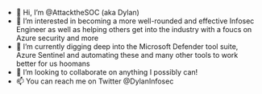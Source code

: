 - 👋 Hi, I’m @AttacktheSOC (aka Dylan)
- 👀 I’m interested in becoming a more well-rounded and effective Infosec Engineer as well as helping others get into the industry with a foucs on Azure security and more
- 🌱 I’m currently digging deep into the Microsoft Defender tool suite, Azure Sentinel and automating these and many other tools to work better for us hoomans
- 💞️ I’m looking to collaborate on anything I possibly can!
- 📫 You can reach me on Twitter @DylanInfosec

<!---
AttacktheSOC/AttacktheSOC is a ✨ special ✨ repository because its `README.md` (this file) appears on your GitHub profile.
You can click the Preview link to take a look at your changes.
--->
